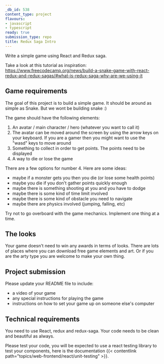 ```yaml
---
_db_id: 538
content_type: project
flavours:
- javascript
- typescript
ready: true
submission_type: repo
title: Redux Saga Intro
---
```


Write a simple game using React and Redux saga.

Take a look at this tutorial as inspiration: https://www.freecodecamp.org/news/build-a-snake-game-with-react-redux-and-redux-sagas/#what-is-redux-saga-why-are-we-using-it

## Game requirements

The goal of this project is to build a simple game. It should be around as simple as Snake. But we wont be building snake :)

The game should have the following elements:

1. An avatar / main character / hero (whatever you want to call it)
2. The avatar can be moved around the screen by using the arrow keys on your keyboard. If you are a gamer then you might want to use the "wasd" keys to move around
3. Something to collect in order to get points. The points need to be displayed
4. A way to die or lose the game

There are a few options for number 4. Here are some ideas:

- maybe if a monster gets you then you die (or lose some health points)
- maybe you die if you don't gather points quickly enough
- maybe there is something shooting at you and you have to dodge
- maybe there is some kind of time limit involved
- maybe there is some kind of obstacle you need to navigate
- maybe there are physics involved (jumping, falling, etc)

Try not to go overboard with the game mechanics. Implement one thing at a time.

## The looks

Your game doesn't need to win any awards in terms of looks. There are lots of places where you can download free game elements and art. Or if you are the arty type you are welcome to make your own thing.

## Project submission

Please update your README file to include:

- a video of your game
- any special instructions for playing the game
- instructions on how to set your game up on someone else's computer

## Technical requirements

You need to use React, redux and redux-saga. Your code needs to be clean and beautiful as always.

Please test your code, you will be expected to use a react testing library to test your components, here is the documentation {{< contentlink path="topics/web-frontend/react/unit-testing" >}}.